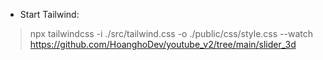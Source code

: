 - Start Tailwind: 
> npx tailwindcss -i ./src/tailwind.css -o ./public/css/style.css --watch
https://github.com/HoanghoDev/youtube_v2/tree/main/slider_3d